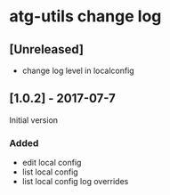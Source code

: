 # atg-utils change log

## [Unreleased]

 - change log level in localconfig

## [1.0.2] - 2017-07-7

Initial version

### Added

 - edit local config
 - list local config
 - list local config log overrides